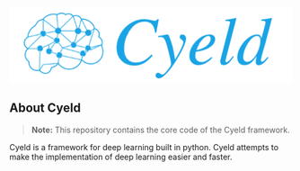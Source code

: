 <div align="center">
    <img src="./images/braintyoko.png" alt="framework-picture">
</div>

<p></p>

## About Cyeld

> **Note:** This repository contains the core code of the Cyeld framework.

Cyeld is a framework for deep learning built in python. Cyeld attempts to make the implementation of deep learning easier and faster.
